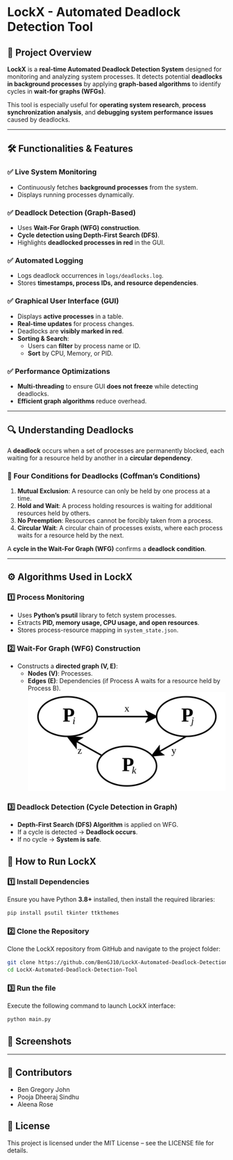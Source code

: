 # LockX - Automated Deadlock Detection Tool

## 📌 Project Overview  

**LockX** is a **real-time Automated Deadlock Detection System** designed for monitoring and analyzing system processes. It detects potential **deadlocks in background processes** by applying **graph-based algorithms** to identify cycles in **wait-for graphs (WFGs)**.  

This tool is especially useful for **operating system research**, **process synchronization analysis**, and **debugging system performance issues** caused by deadlocks.  

---

## 🛠 Functionalities & Features  

### ✅ Live System Monitoring  
- Continuously fetches **background processes** from the system.  
- Displays running processes dynamically.  

### ✅ Deadlock Detection (Graph-Based)  
- Uses **Wait-For Graph (WFG) construction**.  
- **Cycle detection using Depth-First Search (DFS)**.  
- Highlights **deadlocked processes in red** in the GUI.  

### ✅ Automated Logging  
- Logs deadlock occurrences in `logs/deadlocks.log`.  
- Stores **timestamps, process IDs, and resource dependencies**.  

### ✅ Graphical User Interface (GUI)  
- Displays **active processes** in a table.  
- **Real-time updates** for process changes.  
- Deadlocks are **visibly marked in red**.  
- **Sorting & Search**:  
  - Users can **filter** by process name or ID.  
  - **Sort** by CPU, Memory, or PID.  

### ✅ Performance Optimizations  
- **Multi-threading** to ensure GUI **does not freeze** while detecting deadlocks.  
- **Efficient graph algorithms** reduce overhead.  

---

## 🔍 Understanding Deadlocks  

A **deadlock** occurs when a set of processes are permanently blocked, each waiting for a resource held by another in a **circular dependency**.  

### 📌 Four Conditions for Deadlocks (Coffman’s Conditions)  
1. **Mutual Exclusion**: A resource can only be held by one process at a time.  
2. **Hold and Wait**: A process holding resources is waiting for additional resources held by others.  
3. **No Preemption**: Resources cannot be forcibly taken from a process.  
4. **Circular Wait**: A circular chain of processes exists, where each process waits for a resource held by the next.  

A **cycle in the Wait-For Graph (WFG)** confirms a **deadlock condition**.  

---

## ⚙️ Algorithms Used in LockX  

### **1️⃣ Process Monitoring**  
- Uses **Python’s psutil** library to fetch system processes.  
- Extracts **PID, memory usage, CPU usage, and open resources**.  
- Stores process-resource mapping in `system_state.json`.  

### **2️⃣ Wait-For Graph (WFG) Construction**  
- Constructs a **directed graph (V, E)**:  
  - **Nodes (V)**: Processes.  
  - **Edges (E)**: Dependencies (if Process A waits for a resource held by Process B).  
![Wait-For Graph](images/wfg.png)

### **3️⃣ Deadlock Detection (Cycle Detection in Graph)**  
- **Depth-First Search (DFS) Algorithm** is applied on WFG.  
- If a cycle is detected → **Deadlock occurs**.  
- If no cycle → **System is safe**.  

## 🚀 How to Run LockX  

### 1️⃣ Install Dependencies  
Ensure you have Python **3.8+** installed, then install the required libraries:  

```bash
pip install psutil tkinter ttkthemes
```

### 2️⃣ Clone the Repository
Clone the LockX repository from GitHub and navigate to the project folder:

```bash
git clone https://github.com/BenGJ10/LockX-Automated-Deadlock-Detection-Tool.git
cd LockX-Automated-Deadlock-Detection-Tool
```

### 3️⃣ Run the file
Execute the following command to launch LockX interface:

```bash
python main.py
```

## 📸 Screenshots


---

## 🤝 Contributors
- Ben Gregory John
- Pooja Dheeraj Sindhu
- Aleena Rose 

## 📜 License
This project is licensed under the MIT License – see the LICENSE file for details.
